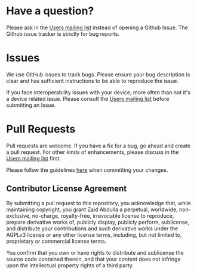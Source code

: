 # Have a question?

Please ask in the [Users mailing list][mailing-lists] instead of opening a
Github Issue. The Github issue tracker is strictly for bug reports.

# Issues

We use GitHub issues to track bugs. Please ensure your bug description is
clear and has sufficient instructions to be able to reproduce the issue.

If you face interoperability issues with your device, more often than not it's
a device related issue. Please consult the [Users mailing list][mailing-lists]
before submitting an Issue.

# Pull Requests

Pull requests are welcome. If you have a fix for a bug, go ahead and create a
pull request. For other kinds of enhancements, please discuss in the [Users
mailing list][mailing-lists] first.

Please follow the guidelines [here][commit-guidelines] when committing your
changes.

## Contributor License Agreement

By submitting a pull request to this repository, you acknowledge that, while
maintaining copyright, you grant Zaid Abdulla a perpetual, worldwide, non-
exclusive, no-charge, royalty-free, irrevocable license to reproduce, prepare
derivative works of, publicly display, publicly perform, sublicense, and
distribute your contributions and such derivative works under the AGPLv3
license or any other license terms, including, but not limited to, proprietary
or commercial license terms.

You confirm that you own or have rights to distribute and sublicense the
source code contained therein, and that your content does not infringe upon
the intellectual property rights of a third party.

[commit-guidelines]: http://tbaggery.com/2008/04/19/a-note-about-git-commit-messages.html
[mailing-lists]: http://lists.genieacs.com
